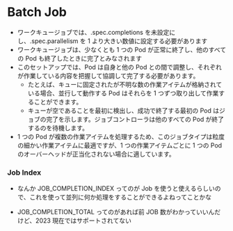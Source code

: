# Batch Job

- ワークキュージョブでは、.spec.completions を未設定にし、.spec.parallelism を 1 より大きい数値に設定する必要があります
- ワークキュージョブは、少なくとも 1 つの Pod が正常に終了し、他のすべての Pod も終了したときに完了とみなされます
- このセットアップでは、Pod は自身と他の Pod との間で調整し、それぞれが作業している内容を把握して協調して完了する必要があります。
  - たとえば、キューに固定されたが不明な数の作業アイテムが格納されている場合、並行して動作する Pod はそれらを 1 つずつ取り出して作業することができます。
  - キューが空であることを最初に検出し、成功で終了する最初の Pod はジョブの完了を示します。ジョブコントローラは他のすべての Pod が終了するのを待機します。
- 1 つの Pod が複数の作業アイテムを処理するため、このジョブタイプは粒度の細かい作業アイテムに最適ですが、1 つの作業アイテムごとに 1 つの Pod のオーバーヘッドが正当化されない場合に適しています。

### Job Index

- なんか JOB_COMPLETION_INDEX ってのが Job を使うと使えるらしいので、これを使って並列に何か処理をすることができるよねってことかな

- JOB_COMPLETION_TOTAL ってのがあれば前 JOB 数がわかっていいんだけど、2023 現在ではサポートされてない


